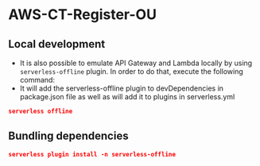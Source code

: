 # AWS-CT-Register-OU

## Local development
- It is also possible to emulate API Gateway and Lambda locally by using `serverless-offline` plugin. In order to do that, execute the following command:
- It will add the serverless-offline plugin to devDependencies in package.json file as well as will add it to plugins in serverless.yml
```json
serverless offline
```
## Bundling dependencies
```json
serverless plugin install -n serverless-offline
```
